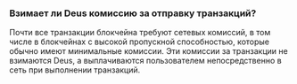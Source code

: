 ### Взимает ли Deus комиссию за отправку транзакций?

Почти все транзакции блокчейна требуют сетевых комиссий, в том числе в блокчейнах с высокой пропускной способностью, которые обычно имеют минимальные комиссии. Эти комиссии за транзакции не взимаются Deus, а выплачиваются пользователем непосредственно в сеть при выполнении транзакций.